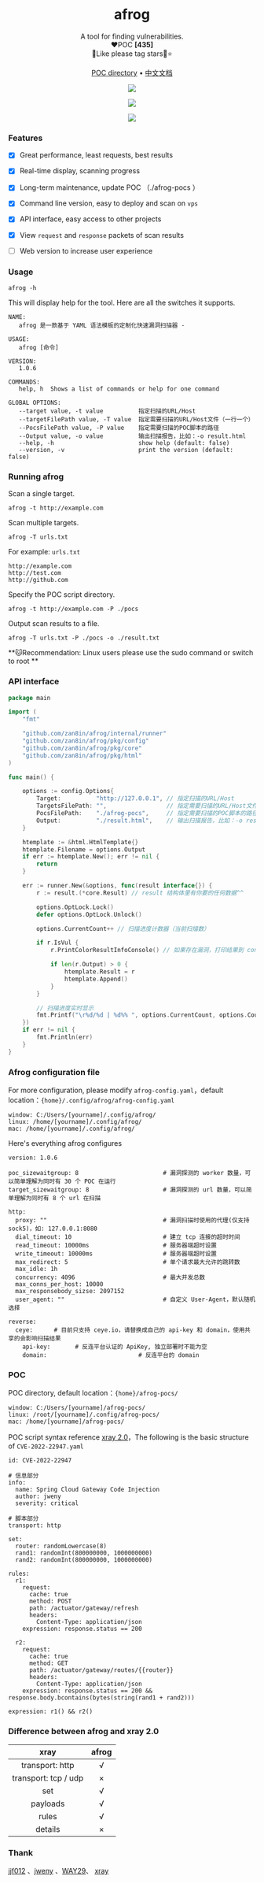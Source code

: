 <h1 align="center">afrog</h1>
<p align="center">A tool for finding vulnerabilities.<br/>❤️POC <b>[435]</b> <br/>🐸Like please tag stars🌟⭐</p>

<p align="center" dir="auto">
  <a href="https://github.com/zan8in/afrog/tree/main/afrog-pocs">POC directory</a> •
  <a href="https://github.com/zan8in/afrog/blob/main/README_zh.md">中文文档</a>
</p>
<p align="center"><img src="https://github.com/zan8in/afrog/blob/main/images/1.png"/></p>

<p align="center"><img src="https://github.com/zan8in/afrog/blob/main/images/2.png"/></p>

<p align="center"><img src="https://github.com/zan8in/afrog/blob/main/images/3.png"/></p>

### Features

* [x] Great performance, least requests, best results
* [x] Real-time display, scanning progress 
* [x] Long-term maintenance, update POC （./afrog-pocs ）
* [x] Command line version, easy to deploy and scan on `vps` 
* [x] API interface, easy access to other projects 
* [x] View `request` and `response` packets of scan results 
* [ ] Web version to increase user experience 


### Usage

```
afrog -h
```
This will display help for the tool. Here are all the switches it supports.
```
NAME:
   afrog 是一款基于 YAML 语法模板的定制化快速漏洞扫描器 -  

USAGE:
   afrog [命令]

VERSION:
   1.0.6

COMMANDS:
   help, h  Shows a list of commands or help for one command

GLOBAL OPTIONS:
   --target value, -t value          指定扫描的URL/Host
   --targetFilePath value, -T value  指定需要扫描的URL/Host文件（一行一个）
   --PocsFilePath value, -P value    指定需要扫描的POC脚本的路径
   --Output value, -o value          输出扫描报告，比如：-o result.html
   --help, -h                        show help (default: false)
   --version, -v                     print the version (default: false)
```

### Running afrog

Scan a single target.
```
afrog -t http://example.com
```
Scan multiple targets.
```
afrog -T urls.txt
```
For example: `urls.txt `
```
http://example.com
http://test.com
http://github.com
```
Specify the POC script directory.
```
afrog -t http://example.com -P ./pocs
```
Output scan results to a file.
```
afrog -T urls.txt -P ./pocs -o ./result.txt
```
**🐱Recommendation: Linux users please use the sudo command or switch to root **

### API interface 

```go
package main

import (
	"fmt"

	"github.com/zan8in/afrog/internal/runner"
	"github.com/zan8in/afrog/pkg/config"
	"github.com/zan8in/afrog/pkg/core"
	"github.com/zan8in/afrog/pkg/html"
)

func main() {

	options := config.Options{
		Target:          "http://127.0.0.1", // 指定扫描的URL/Host
		TargetsFilePath: "",                 // 指定需要扫描的URL/Host文件（一行一个）
		PocsFilePath:    "./afrog-pocs",     // 指定需要扫描的POC脚本的路径（非必须，默认加载{home}/afrog-pocs）
		Output:          "./result.html",    // 输出扫描报告，比如：-o result.html
	}

	htemplate := &html.HtmlTemplate{}
	htemplate.Filename = options.Output
	if err := htemplate.New(); err != nil {
		return
	}

	err := runner.New(&options, func(result interface{}) {
		r := result.(*core.Result) // result 结构体里有你要的任何数据^^

		options.OptLock.Lock()
		defer options.OptLock.Unlock()

		options.CurrentCount++ // 扫描进度计数器（当前扫描数）

		if r.IsVul {
			r.PrintColorResultInfoConsole() // 如果存在漏洞，打印结果到 console

			if len(r.Output) > 0 {
				htemplate.Result = r
				htemplate.Append()
			}
		}

		// 扫描进度实时显示
		fmt.Printf("\r%d/%d | %d%% ", options.CurrentCount, options.Count, options.CurrentCount*100/options.Count)
	})
	if err != nil {
		fmt.Println(err)
	}
}
```


### Afrog configuration file
For more configuration, please modify  `afrog-config.yaml`，default location：`{home}/.config/afrog/afrog-config.yaml`
```
window: C:/Users/[yourname]/.config/afrog/
linux: /home/[yourname]/.config/afrog/
mac: /home/[yourname]/.config/afrog/
```
Here's everything afrog configures 
```
version: 1.0.6

poc_sizewaitgroup: 8                        # 漏洞探测的 worker 数量，可以简单理解为同时有 30 个 POC 在运行
target_sizewaitgroup: 8                     # 漏洞探测的 url 数量，可以简单理解为同时有 8 个 url 在扫描  

http:
  proxy: ""                                 # 漏洞扫描时使用的代理(仅支持sock5)，如: 127.0.0.1:8080
  dial_timeout: 10                          # 建立 tcp 连接的超时时间
  read_timeout: 10000ms                     # 服务器端超时设置
  write_timeout: 10000ms                    # 服务器端超时设置
  max_redirect: 5                           # 单个请求最大允许的跳转数
  max_idle: 1h
  concurrency: 4096                         # 最大并发总数
  max_conns_per_host: 10000
  max_responsebody_sizse: 2097152
  user_agent: ""                            # 自定义 User-Agent，默认随机选择

reverse:
  ceye:      # 目前只支持 ceye.io，请替换成自己的 api-key 和 domain，使用共享的会影响扫描结果
    api-key:       # 反连平台认证的 ApiKey, 独立部署时不能为空
    domain:                          # 反连平台的 domain
```
### POC
POC directory, default location：`{home}/afrog-pocs/`
```
window: C:/Users/[yourname]/afrog-pocs/
linux: /root/[yourname]/.config/afrog-pocs/
mac: /home/[yourname]/afrog-pocs/
```
POC script syntax reference   [xray 2.0](https://docs.xray.cool/#/guide/poc/v2)，The following is the basic structure of `CVE-2022-22947.yaml` 

```
id: CVE-2022-22947

# 信息部分
info:
  name: Spring Cloud Gateway Code Injection
  author: jweny
  severity: critical
    
# 脚本部分
transport: http

set:
  router: randomLowercase(8)
  rand1: randomInt(800000000, 1000000000)
  rand2: randomInt(800000000, 1000000000)
  
rules:
  r1:
    request:
      cache: true
      method: POST
      path: /actuator/gateway/refresh
      headers:
        Content-Type: application/json
    expression: response.status == 200

  r2:
    request:
      cache: true
      method: GET
      path: /actuator/gateway/routes/{{router}}
      headers:
        Content-Type: application/json
    expression: response.status == 200 && response.body.bcontains(bytes(string(rand1 + rand2)))
    
expression: r1() && r2()
```

### Difference between afrog and xray 2.0

|         xray          | afrog |
| :-------------------: | :---: |
|    transport: http    |   √   |
| transport: tcp  / udp |   ×   |
|          set          |   √   |
|       payloads        |   √   |
|         rules         |   √   |
|        details        |   ×   |

### Thank

[jjf012](https://github.com/jjf012) 、[jweny](https://github.com/jweny) 、[WAY29](https://github.com/WAY29)、 [xray](https://github.com/chaitin/xray)


